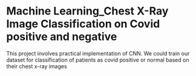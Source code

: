 # Machine Learning_Chest X-Ray Image Classification on Covid positive and negative
 This project involves practical implementation of CNN. We could train our dataset for classification of patients as covid positive or normal based on their chest x-ray images
